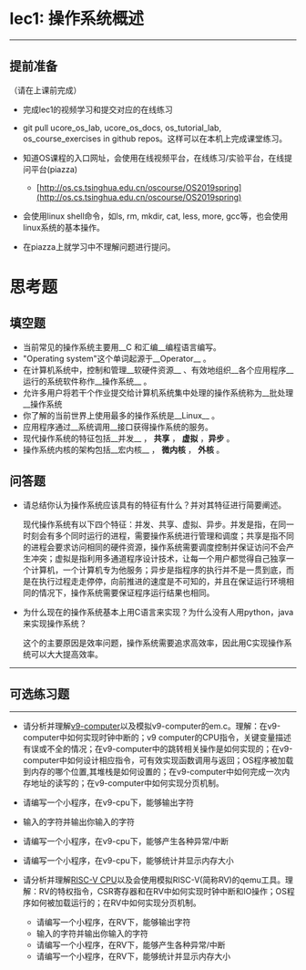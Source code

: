 # lec1: 操作系统概述

---

## **提前准备**

（请在上课前完成）

* 完成lec1的视频学习和提交对应的在线练习
* git pull ucore\_os\_lab, ucore\_os\_docs, os\_tutorial\_lab, os\_course\_exercises in github repos。这样可以在本机上完成课堂练习。
* 知道OS课程的入口网址，会使用在线视频平台，在线练习/实验平台，在线提问平台\(piazza\)
  * [http://os.cs.tsinghua.edu.cn/oscourse/OS2019spring](http://os.cs.tsinghua.edu.cn/oscourse/OS2019spring)


* 会使用linux shell命令，如ls, rm, mkdir, cat, less, more, gcc等，也会使用linux系统的基本操作。
* 在piazza上就学习中不理解问题进行提问。



# 思考题

## 填空题

* 当前常见的操作系统主要用__C 和汇编__编程语言编写。
* "Operating system"这个单词起源于__Operator__ 。
* 在计算机系统中，控制和管理__软硬件资源__ 、有效地组织__各个应用程序__运行的系统软件称作__操作系统__ 。
* 允许多用户将若干个作业提交给计算机系统集中处理的操作系统称为__批处理__操作系统
* 你了解的当前世界上使用最多的操作系统是__Linux__ 。
* 应用程序通过__系统调用__接口获得操作系统的服务。
* 现代操作系统的特征包括__并发__ ， __共享__ ， __虚拟__ ，__异步__ 。
* 操作系统内核的架构包括__宏内核__ ， __微内核__ ， __外核__ 。


## 问答题

- 请总结你认为操作系统应该具有的特征有什么？并对其特征进行简要阐述。

  现代操作系统有以下四个特征：并发、共享、虚拟、异步。并发是指，在同一时刻会有多个同时运行的进程，需要操作系统进行管理和调度；共享是指不同的进程会要求访问相同的硬件资源，操作系统需要调度控制并保证访问不会产生冲突；虚拟是指利用多通道程序设计技术，让每一个用户都觉得自己独享一个计算机，一个计算机专为他服务；异步是指程序的执行并不是一贯到底，而是在执行过程走走停停，向前推进的速度是不可知的，并且在保证运行环境相同的情况下，操作系统需要保证程序运行结果也相同。

  


- 为什么现在的操作系统基本上用C语言来实现？为什么没有人用python，java来实现操作系统？

  这个的主要原因是效率问题，操作系统需要追求高效率，因此用C实现操作系统可以大大提高效率。

---

## 可选练习题

---

- 请分析并理解[v9\-computer](https://github.com/chyyuu/os_tutorial_lab/blob/master/v9_computer/docs/v9_computer.md)以及模拟v9\-computer的em.c。理解：在v9\-computer中如何实现时钟中断的；v9 computer的CPU指令，关键变量描述有误或不全的情况；在v9\-computer中的跳转相关操作是如何实现的；在v9\-computer中如何设计相应指令，可有效实现函数调用与返回；OS程序被加载到内存的哪个位置,其堆栈是如何设置的；在v9\-computer中如何完成一次内存地址的读写的；在v9\-computer中如何实现分页机制。


- 请编写一个小程序，在v9-cpu下，能够输出字符


- 输入的字符并输出你输入的字符


- 请编写一个小程序，在v9-cpu下，能够产生各种异常/中断


- 请编写一个小程序，在v9-cpu下，能够统计并显示内存大小



- 请分析并理解[RISC-V CPU](http://www.riscvbook.com/chinese/)以及会使用模拟RISC\-V(简称RV)的qemu工具。理解：RV的特权指令，CSR寄存器和在RV中如何实现时钟中断和IO操作；OS程序如何被加载运行的；在RV中如何实现分页机制。
  - 请编写一个小程序，在RV下，能够输出字符
  - 输入的字符并输出你输入的字符
  - 请编写一个小程序，在RV下，能够产生各种异常/中断
  - 请编写一个小程序，在RV下，能够统计并显示内存大小
